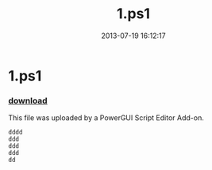﻿---
pid:            4316
poster:         Anonymous
title:          1.ps1
date:           2013-07-19 16:12:17
format:         posh
parent:         0
parent:         0

---

# 1.ps1

### [download](4316.ps1)

This file was uploaded by a PowerGUI Script Editor Add-on.

```posh
dddd
ddd
ddd
ddd
dd

```
